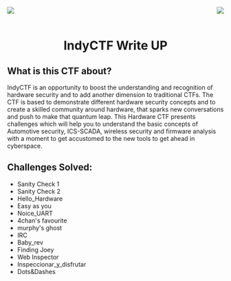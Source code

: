 <div >
<a href="https://indy.ctf.eng.run/"><img src="https://img.shields.io/badge/IndyCTF-Click%20to%20Play-orange" align="left"></a>

<a href=""><img src="https://camo.githubusercontent.com/4a181d059bdcf875fe23dac61acbec1e5ea2487ac1cce6e0b7827dfec98d7726/68747470733a2f2f696d672e736869656c64732e696f2f62616467652f7465616d426930732d48617264776172652d626c61636b" align="right"></a>
</div>

<br></br>

<div align="center">
    <h1>IndyCTF Write UP</h1>
</div>

## What is this CTF about?
IndyCTF is an opportunity to boost the understanding and recognition of hardware security and to add another dimension to traditional CTFs. The CTF is based to demonstrate different hardware security concepts and to create a skilled community around hardware, that sparks new conversations and push to make that quantum leap. This Hardware CTF presents challenges which will help you to understand the basic concepts of Automotive security, ICS-SCADA, wireless security and firmware analysis with a moment to get accustomed to the new tools to get ahead in cyberspace.



## Challenges Solved: 

- Sanity Check 1
- Sanity Check 2
- Hello_Hardware
- Easy as you
- Noice_UART
- 4chan's favourite
- murphy's ghost
- IRC 
- Baby_rev
- Finding Joey
- Web Inspector
- Inspeccionar_y_disfrutar
- Dots&Dashes
